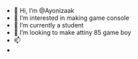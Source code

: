 - 👋 Hi, I’m @Ayonizaak
- 👀 I’m interested in making game console 
- 🌱 I’m currently a student 
- 💞️ I’m looking to make attiny 85 game boy 
- 📫 
- 

<!---
Ayonizaak/Ayonizaak is a ✨ special ✨ repository because its `README.md` (this file) appears on your GitHub profile.
You can click the Preview link to take a look at your changes.
--->
